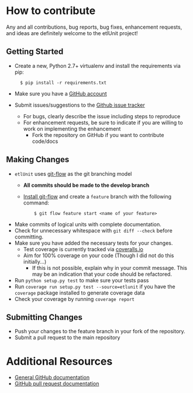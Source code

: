 # How to contribute

Any and all contributions, bug reports, bug fixes, enhancement requests, and ideas are definitely welcome to the etlUnit project!

## Getting Started

* Create a new, Python 2.7+ virtualenv and install the requirements via pip: 

        $ pip install -r requirements.txt

* Make sure you have a [GitHub account](https://github.com/signup/free)
* Submit issues/suggestions to the [Github issue tracker](https://github.com/dbaAlex/etlUnit/issues)
  * For bugs, clearly describe the issue including steps to reproduce
  * For enhancement requests, be sure to indicate if you are willing to work on implementing the enhancement
    * Fork the repository on GitHub if you want to contribute code/docs

## Making Changes

* `etlUnit` uses [git-flow](http://nvie.com/posts/a-successful-git-branching-model/) as the git branching model
  * **All commits should be made to the develop branch** 
  * [Install git-flow](https://github.com/nvie/gitflow) and create a `feature` branch with the following command: 
        
            $ git flow feature start <name of your feature>

* Make commits of logical units with complete documentation.
* Check for unnecessary whitespace with `git diff --check` before committing.
* Make sure you have added the necessary tests for your changes. 
  * Test coverage is currently tracked via [coveralls.io](https://coveralls.io/r/dbaAlex/etlUnit?branch=develop)
  * Aim for 100% coverage on your code (Though I did not do this initially...)
    * If this is not possible, explain why in your commit message. This may be an indication that your code should be refactored.
* Run `python setup.py test` to make sure your tests pass
* Run `coverage run setup.py test --source=etlunit` if you have the `coverage` package installed to generate coverage data
* Check your coverage by running `coverage report`

## Submitting Changes

* Push your changes to the feature branch in your fork of the repository.
* Submit a pull request to the main repository

# Additional Resources

* [General GitHub documentation](http://help.github.com/)
* [GitHub pull request documentation](http://help.github.com/send-pull-requests/)
